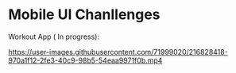 # Mobile UI Chanllenges

Workout App ( In progress):



https://user-images.githubusercontent.com/71999020/216828418-970a1f12-2fe3-40c9-98b5-54eaa9971f0b.mp4